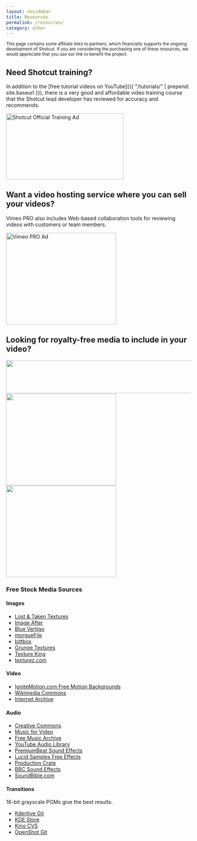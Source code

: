 ```yaml
---
layout: nosidebar
title: Resources
permalink: /resources/
category: other
---
```

<small>
This page contains some affiliate links to partners, which financially supports the
ongoing development of Shotcut. If you are considering the purchasing one of
these resources, we would appreciate that you use our link to benefit the project.
</small>

## Need Shotcut training?

In addition to the [free tutorial videos on YouTube]({{ "/tutorials/" | prepend: site.baseurl }}),
there is a very good and affordable video training course that the Shotcut lead
developer has reviewed for accuracy and recommends.

<a href="https://betterbusiness.zenler.com/courses/video-editing-made-easy-with-shotcut-video-editor&affiliate=1367">
<img src="{{ "/assets/img/resources/shotcut-official-training.png" | prepend: site.baseurl }}" alt="Shotcut Official Training Ad" width="320" height="180"></a>

## Want a video hosting service where you can sell your videos?

Vimeo PRO also includes Web-based collaboration tools for reviewing videos with customers or team members.

<a href="https://vimeo.com/ondemand/startselling">
<img src="{{ "/assets/img/resources/vimeopro.jpeg" | prepend: site.baseurl }}" alt="Vimeo PRO Ad" width="300" height="250"></a>

## Looking for royalty-free media to include in your video?

<a href="https://videoblocks.go2cloud.org/aff_c?offer_id=18&aff_id=2503&file_id=452" target="_blank"><img src="https://media.go2speed.org/brand/files/videoblocks/18/728x90-sbidefault-400kstockimage-tryfree7days.png" width="728" height="90" border="0" /></a><img src="https://videoblocks.go2cloud.org/aff_i?offer_id=18&file_id=452&aff_id=2503" width="1" height="1">  
<a href="https://videoblocks.go2cloud.org/aff_c?offer_id=12&aff_id=2503&url_id=44&file_id=106" target="_blank"><img src="https://media.go2speed.org/brand/files/videoblocks/12/300x250-vbcoppervalley-startdownloading-ga115kft.png" width="300" height="250" border="0" /></a><img src="https://videoblocks.go2cloud.org/aff_i?offer_id=12&file_id=106&aff_id=2503&url_id=44&source=shotcut.com" width="1" height="1">
<a href="https://videoblocks.go2cloud.org/aff_c?offer_id=22&aff_id=2503&url_id=70&file_id=248" target="_blank"><img src="https://media.go2speed.org/brand/files/videoblocks/22/300x250-abviolin-startcreating-115krfsmc.png" width="300" height="250" border="0" /></a><img src="https://videoblocks.go2cloud.org/aff_i?offer_id=22&file_id=248&aff_id=2503&url_id=70" width="1" height="1">

### Free Stock Media Sources

#### Images

- [Lost & Taken Textures](http://lostandtaken.com/gallery)
- [Image After](http://www.imageafter.com/)
- [Blue Vertigo](http://www.bluevertigo.com.ar/bluevertigo.htm)
- [morgueFile](http://www.morguefile.com/)
- [bittbox](http://www.bittbox.com/)
- [Grunge Textures](http://www.grungetextures.com/)
- [Texture King](http://www.textureking.com/)
- [texturez.com](http://texturez.com/)

#### Video

- [IgniteMotion.com Free Motion Backgrounds](http://www.ignitemotion.com/)
- [Wikimedia Commons](https://commons.wikimedia.org/)
- [Internet Archive](https://archive.org/)

#### Audio

- [Creative Commons](https://creativecommons.org/legalmusicforvideos)
- [Music for Video](https://music-for-video.com/)
- [Free Music Archive](http://freemusicarchive.org/)
- [YouTube Audio Library](https://www.youtube.com/audiolibrary/music)
- [PremiumBeat Sound Effects](https://www.premiumbeat.com/blog/120-free-sound-effects/)
- [Lucid Samples Free Effects](https://www.lucidsamples.com/free-sample-packs/181-free-sound-effects-sfx-pack.html)
- [Production Crate](https://www.productioncrate.com/index.html)
- [BBC Sound Effects](http://bbcsfx.acropolis.org.uk/)
- [SoundBible.com](http://soundbible.com/)

#### Transitions

16-bit grayscale PGMs give the best results.

- [Kdenlive Git](https://cgit.kde.org/kdenlive.git/tree/data/lumas/HD)
- [KDE Store](https://store.kde.org/browse/cat/185/ord/top/)
- [Kino CVS](https://sourceforge.net/p/kino/code/HEAD/tree/trunk/kino/src/timfx/lumas/)
- [OpenShot Git](https://github.com/OpenShot/openshot-qt/tree/master/src/titles)
